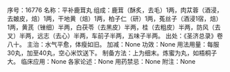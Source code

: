 序号：16776
名称：平补鹿茸丸
组成：鹿茸（酥炙，去毛）1两，肉苁蓉（酒浸，去皴皮，焙）1两，干地黄（焙）1两，柏子仁（研）1两，菟丝子（酒浸1宿，焙）1两，黄芪（锉细）半两，白茯苓（去黑皮）半两，桂（去粗皮）半两，防风（去叉）半两，远志（去心）半两，车前子半两，五味子半两。
出处：《圣济总录》卷八十。
主治：水气平愈，体瘦如旧。
加减：None
功效：None
用法用量：每服30丸，加至40丸，空心米饮送下。
制备方法：上为细末。炼蜜为丸，如梧桐子大。
临床应用：None
各家论述：None
用药禁忌：None
附注：None
